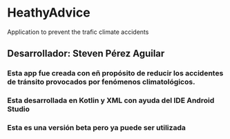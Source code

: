 # HeathyAdvice
Application to prevent the trafic climate accidents

## Desarrollador: Steven Pérez Aguilar
### Esta app fue creada con eñ propósito de reducir los accidentes de tránsito provocados por fenómenos climatológicos.
### Esta desarrollada en Kotlin y XML con ayuda del IDE Android Studio
### Esta es una versión beta pero ya puede ser utilizada
